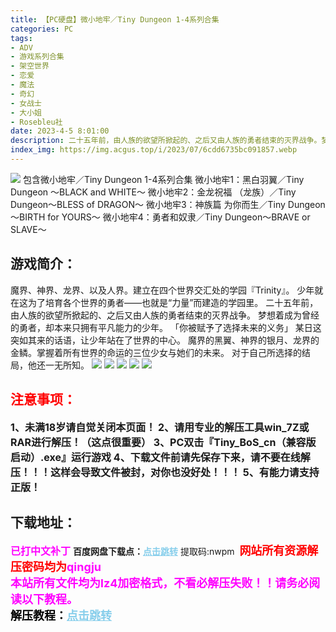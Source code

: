 ```yaml
---
title: 【PC硬盘】微小地牢／Tiny Dungeon 1-4系列合集
categories: PC
tags:
- ADV
- 游戏系列合集
- 架空世界
- 恋爱
- 魔法
- 奇幻
- 女战士
- 大小姐
- Rosebleu社
date: 2023-4-5 8:01:00
description: 二十五年前，由人族的欲望所掀起的、之后又由人族的勇者结束的灭界战争。梦想着成为曾经的勇者，却本来只拥有平凡能力的少年。「你被赋予了选择未来的义务」某日这突如其来的话语，让少年站在了世界的中心。魔界的黑翼、神界的银月、龙界的金鳞。掌握着所有世界的命运的三位少女与她们的未来。对于自己所选择的结局，他还一无所知。
index_img: https://img.acgus.top/i/2023/07/6cdd6735bc091857.webp
---
```

![](https://img.acgus.top/i/2023/07/6cdd6735bc091857.webp)
包含微小地牢／Tiny Dungeon 1-4系列合集
微小地牢1：黑白羽翼／Tiny Dungeon ～BLACK and WHITE～
微小地牢2：金龙祝福 （龙族）／Tiny Dungeon～BLESS of DRAGON～
微小地牢3：神族篇 为你而生／Tiny Dungeon ～BIRTH for YOURS～
微小地牢4：勇者和奴隶／Tiny Dungeon～BRAVE or SLAVE～

## 游戏简介：
魔界、神界、龙界、以及人界。建立在四个世界交汇处的学园『Trinity』。
少年就在这为了培育各个世界的勇者——也就是“力量”而建造的学园里。
二十五年前，由人族的欲望所掀起的、之后又由人族的勇者结束的灭界战争。
梦想着成为曾经的勇者，却本来只拥有平凡能力的少年。
「你被赋予了选择未来的义务」
某日这突如其来的话语，让少年站在了世界的中心。
魔界的黑翼、神界的银月、龙界的金鳞。掌握着所有世界的命运的三位少女与她们的未来。
对于自己所选择的结局，他还一无所知。
![](https://img.acgus.top/i/2023/07/8a0ade9d73092456.webp)
![](https://img.acgus.top/i/2023/07/53c72b9456092452.webp)
![](https://img.acgus.top/i/2023/07/54c7f0fb5d092450.webp)
![](https://img.acgus.top/i/2023/07/db0f889ae7091900.webp)
![](https://img.acgus.top/i/2023/07/7f7a4a537c091854.webp)





## <font color=#FF0000 >注意事项：</font>
<font size=3><b>1、未满18岁请自觉关闭本页面！
2、请用专业的解压工具win_7Z或RAR进行解压！（这点很重要）
3、PC双击『Tiny_BoS_cn（兼容版启动）.exe』运行游戏
4、下载文件前请先保存下来，请不要在线解压！！！这样会导致文件被封，对你也没好处！！！
5、有能力请支持正版！</b></font>

## 下载地址：
<font color=#FF00FF size=3><b>已打中文补丁</b></font>
<b>百度网盘下载点：</b><a href="https://pan.baidu.com/s/1I9QxA1totZkrhQzuHTdsMg?pwd=nwpm" style="color: #87CEEB;"><b>点击跳转</b></a> 提取码:nwpm
<a style="padding: 0" href="https://post.qingju.org/AD/"><img style="max-width:100%" src="https://img.acgus.top/i/2024/07/478f689b8021d8d499ab43d21acf137a.gif" alt=""></a>
<b><font color=#FF0000 size=4>网站所有资源解压密码均为</b></font><b><font color=#FF00FF size=4>qingju</font><font color=#FF0000 ></font></b><br><b><font color=#FF00FF size=4>本站所有文件均为lz4加密格式，不看必解压失败！！请务必阅读以下教程。</b></font><br><b><font color=#000 size=4>解压教程：</b><a href="https://post.qingju.org/tutorial/000/" style="color: #87CEEB;"><b>点击跳转</b></a>
